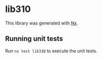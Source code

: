 # lib310

This library was generated with [Nx](https://nx.dev).

## Running unit tests

Run `nx test lib310` to execute the unit tests.

